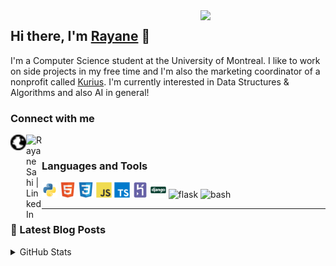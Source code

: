 <img align="right" src="https://i.gifer.com/SUV4.gif" width="200"/>

## Hi there, I'm [Rayane][website] 👋

I'm a Computer Science student at the University of Montreal. I like to work on side projects in my free time and I'm also the marketing coordinator of a nonprofit called [Kurius][kurius]. I'm currently interested in Data Structures & Algorithms and also AI in general!

### Connect with me

[<img align="left" alt="website" width="25" src="https://raw.githubusercontent.com/iconic/open-iconic/master/svg/globe.svg" />][website]
[<img align="left" alt="Rayane Sahi | LinkedIn" width="25" src="https://cdn.jsdelivr.net/npm/simple-icons@v3/icons/linkedin.svg" />][linkedin]

<br />

### Languages and Tools
<p align="left">
<img src="https://raw.githubusercontent.com/devicons/devicon/master/icons/python/python-original.svg" alt="python" width="25" height="25" />
<img src="https://raw.githubusercontent.com/devicons/devicon/master/icons/html5/html5-original.svg" alt="html" width="25" height="25" />
<img src="https://raw.githubusercontent.com/devicons/devicon/master/icons/css3/css3-original.svg" alt="css3" width="25" height="25" />
<img src="https://raw.githubusercontent.com/devicons/devicon/master/icons/javascript/javascript-original.svg" alt="javascript" width="25" height="25" />
<img src="https://raw.githubusercontent.com/devicons/devicon/master/icons/typescript/typescript-original.svg" alt="typescript" width="25" height="25" />
<img src="https://raw.githubusercontent.com/devicons/devicon/master/icons/heroku/heroku-plain.svg" alt="heroku" width="25" height="25" />
<img src="https://raw.githubusercontent.com/devicons/devicon/master/icons/django/django-original.svg" alt="django" width="25" height="25" />
<img src="https://www.kindpng.com/picc/m/188-1882559_python-flask-hd-png-download.png" alt="flask" width="25" height="25" />
<img src="https://bashlogo.com/img/symbol/png/monochrome_light.png" alt="bash" width="25" height="25" />
</p>

---

### 📕 Latest Blog Posts

<details>
  <summary>GitHub Stats</summary>
  <p align="center">
    <img alt="Rayane's GitHub Stats" src="https://github-readme-stats.vercel.app/api?username=LKrs13&show_icons=true&hide_border=true" />
  </p>

</details>

[website]: https://github.com/LKrs13
[kurius]: https://kurius.ca
[linkedin]: https://www.linkedin.com/in/rayane-sahi-bb8b90214/
